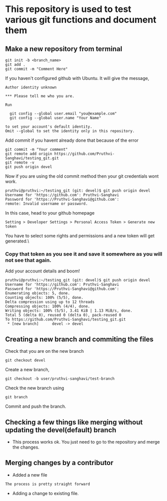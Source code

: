 # This repository is used to test various git functions and document them

## Make a new repository from terminal
```
git init -b <branch_name>
git add .
git commit -m "Comment Here"
```

If you haven't configured github with Ubuntu. It will give the message,
```
Author identity unknown

*** Please tell me who you are.

Run

  git config --global user.email "you@example.com"
  git config --global user.name "Your Name"

to set your account's default identity.
Omit --global to set the identity only in this repository.

```
Add commit if you havent already done that because of the error
```
git commit -m "Your comment"
git remote add origin https://github.com/Pruthvi-Sanghavi/testing_git.git
git remote -v
git push origin devel 
```
Now if you are using the old commit method then your git credentials wont work. 
```
pruthvi@pruthvi:~/testing_git (git: devel)$ git push origin devel 
Username for 'https://github.com': Pruthvi-Sanghavi
Password for 'https://Pruthvi-Sanghavi@github.com': 
remote: Invalid username or password.
```
In this case, head to your github homepage
```
Setting > Developer Settings > Personal Access Token > Generate new token
```
You have to select some rights and permissions and a new token will get generated.\
### Copy that token as you see it and save it somewhere as you will not see that again.
Add your account details and boom!
```
pruthvi@pruthvi:~/testing_git (git: devel)$ git push origin devel 
Username for 'https://github.com': Pruthvi-Sanghavi
Password for 'https://Pruthvi-Sanghavi@github.com': 
Enumerating objects: 5, done.
Counting objects: 100% (5/5), done.
Delta compression using up to 12 threads
Compressing objects: 100% (4/4), done.
Writing objects: 100% (5/5), 3.41 KiB | 1.13 MiB/s, done.
Total 5 (delta 0), reused 0 (delta 0), pack-reused 0
To https://github.com/Pruthvi-Sanghavi/testing_git.git
 * [new branch]      devel -> devel

```

## Creating a new branch and commiting the files

Check that you are on the new branch
```
git checkout devel
```
Create a new branch,
```
git checkout -b user/pruthvi-sanghavi/test-branch
```
Check the new branch using
```
git branch
```
Commit and push the branch.

## Checking a few things like merging without updating the devel(default) branch

- This process works ok. You just need to go to the repository and merge the changes.

## Merging changes by a contributor

- Added a new file
```
The process is pretty straight forward
```

- Adding a change to existing file.











